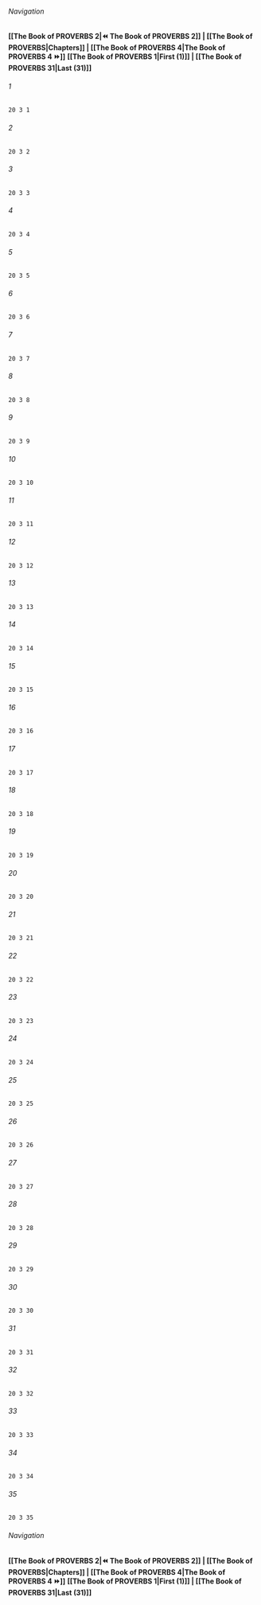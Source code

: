 
###### Navigation
**[[The Book of PROVERBS 2|⏪ The Book of PROVERBS 2]] | [[The Book of PROVERBS|Chapters]] | [[The Book of PROVERBS 4|The Book of PROVERBS 4 ⏩]]**
**[[The Book of PROVERBS 1|First (1)]] | [[The Book of PROVERBS 31|Last (31)]]**

###### 1
``` verse
20 3 1 
```
###### 2
``` verse
20 3 2 
```
###### 3
``` verse
20 3 3 
```
###### 4
``` verse
20 3 4 
```
###### 5
``` verse
20 3 5 
```
###### 6
``` verse
20 3 6 
```
###### 7
``` verse
20 3 7 
```
###### 8
``` verse
20 3 8 
```
###### 9
``` verse
20 3 9 
```
###### 10
``` verse
20 3 10 
```
###### 11
``` verse
20 3 11 
```
###### 12
``` verse
20 3 12 
```
###### 13
``` verse
20 3 13 
```
###### 14
``` verse
20 3 14 
```
###### 15
``` verse
20 3 15 
```
###### 16
``` verse
20 3 16 
```
###### 17
``` verse
20 3 17 
```
###### 18
``` verse
20 3 18 
```
###### 19
``` verse
20 3 19 
```
###### 20
``` verse
20 3 20 
```
###### 21
``` verse
20 3 21 
```
###### 22
``` verse
20 3 22 
```
###### 23
``` verse
20 3 23 
```
###### 24
``` verse
20 3 24 
```
###### 25
``` verse
20 3 25 
```
###### 26
``` verse
20 3 26 
```
###### 27
``` verse
20 3 27 
```
###### 28
``` verse
20 3 28 
```
###### 29
``` verse
20 3 29 
```
###### 30
``` verse
20 3 30 
```
###### 31
``` verse
20 3 31 
```
###### 32
``` verse
20 3 32 
```
###### 33
``` verse
20 3 33 
```
###### 34
``` verse
20 3 34 
```
###### 35
``` verse
20 3 35 
```

###### Navigation
**[[The Book of PROVERBS 2|⏪ The Book of PROVERBS 2]] | [[The Book of PROVERBS|Chapters]] | [[The Book of PROVERBS 4|The Book of PROVERBS 4 ⏩]]**
**[[The Book of PROVERBS 1|First (1)]] | [[The Book of PROVERBS 31|Last (31)]]**

